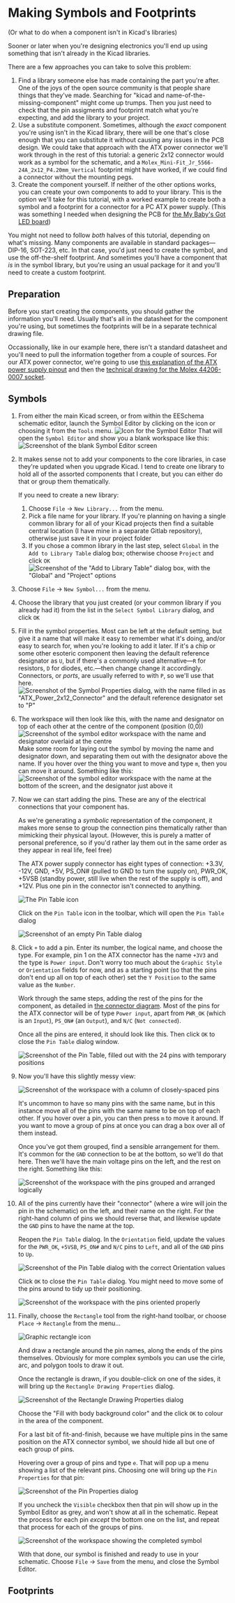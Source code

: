 # Making Symbols and Footprints

(Or what to do when a component isn't in Kicad's libraries)

Sooner or later when you're designing electronics you'll end up using something that isn't already in the Kicad libraries.

There are a few approaches you can take to solve this problem:

  1. Find a library someone else has made containing the part you're after.  One of the joys of the open source community is that people share things that they've made.  Searching for "kicad and name-of-the-missing-component" might come up trumps.  Then you just need to check that the pin assigments and footprint match what you're expecting, and add the library to your project.
  1. Use a substitute component.  Sometimes, although the *exact* component you're using isn't in the Kicad library, there will be one that's close enough that you can substitute it without causing any issues in the PCB design.  We could take that approach with the ATX power connector we'll work through in the rest of this tutorial: a generic 2x12 connector would work as a symbol for the schematic, and a `Molex_Mini-Fit_Jr_5566-24A_2x12_P4.20mm_Vertical` footprint might have worked, if we could find a connector without the mounting pegs.
  1. Create the component yourself.  If neither of the other options works, you can create your own components to add to your library.  This is the option we'll take for this tutorial, with a worked example to create both a symbol and a footprint for a connector for a PC ATX power supply.  (This was something I needed when designing the PCB for [the My Baby's Got LED board](https://mcqn.com/ibal223/))

You might not need to follow *both* halves of this tutorial, depending on what's missing.  Many components are available in standard packages&mdash;DIP-16, SOT-223, etc.  In that case, you'd just need to create the symbol, and use the off-the-shelf footprint.  And sometimes you'll have a component that *is* in the symbol library, but you're using an usual package for it and you'll need to create a custom footprint.

## Preparation

Before you start creating the components, you should gather the information you'll need.  Usually that's all in the datasheet for the component you're using, but sometimes the footprints will be in a separate technical drawing file.

Occassionally, like in our example here, there isn't a standard datasheet and you'll need to pull the information together from a couple of sources.  For our ATX power connector, we're going to use [this explanation of the ATX power supply pinout](https://www.smpspowersupply.com/connectors-pinouts.html) and then the [technical drawing for the Molex 44206-0007 socket](https://www.molex.com/pdm_docs/sd/442060007_sd.pdf).

## Symbols

  1. From either the main Kicad screen, or from within the EESchema schematic editor, launch the Symbol Editor by clicking on the icon or choosing it from the `Tools` menu.
     ![Icon for the Symbol Editor](screenshots/SymbolEditor.png)
     That will open the `Symbol Editor` and show you a blank workspace like this:
     ![Screenshot of the blank Symbol Editor screen](screenshots/BlankSymbolEditor.png)
  1. It makes sense not to add your components to the core libraries, in case they're updated when you upgrade Kicad.  I tend to create one library to hold all of the assorted components that I create, but you can either do that or group them thematically.

     If you need to create a new library:

     1. Choose `File` -> `New Library...` from the menu.
     1. Pick a file name for your library.  If you're planning on having a single common library for all of your Kicad projects then find a suitable central location (I have mine in a separate Gitlab repository), otherwise just save it in your project folder
     1. If you chose a common library in the last step, select `Global` in the `Add to Library Table` dialog box; otherwise choose `Project` and click `OK`
        ![Screenshot of the "Add to Library Table" dialog box, with the "Global" and "Project" options](screenshots/AddToLibraryTable.png)
  1. Choose `File` -> `New Symbol...` from the menu.
  1. Choose the library that you just created (or your common library if you already had it) from the list in the `Select Symbol Library` dialog, and click `OK`
  1. Fill in the symbol properties.  Most can be left at the default setting, but give it a name that will make it easy to remember what it's doing, and/or easy to search for, when you're looking to add it later.  If it's a chip or some other esoteric component then leaving the default reference designator as `U`, but if there's a commonly used alternative&mdash;`R` for resistors, `D` for diodes, etc.&mdash;then change change it accordingly.  Connectors, or *ports*, are usually referred to with `P`, so we'll use that here.
     ![Screenshot of the Symbol Properties dialog, with the name filled in as "ATX_Power_2x12_Connector" and the default reference designator set to "P"](screenshots/SymbolProperties.png)
  1. The workspace will then look like this, with the name and designator on top of each other at the centre of the component (position (0,0))
     ![Screenshot of the symbol editor workspace with the name and designator overlaid at the centre](screenshots/SymbolEditor-PartCreated.png)
     Make some room for laying out the symbol by moving the name and designator down, and separating them out with the designator above the name.  If you hover over the thing you want to move and type `m`, then you can move it around.  Something like this:
     ![Screenshot of the symbol editor workspace with the name at the bottom of the screen, and the designator just above it](screenshots/SymbolEditor-NameMoved.png)
  1. Now we can start adding the pins.  These are any of the electrical connections that your component has.

     As we're generating a *symbolic* representation of the component, it makes more sense to group the connection pins thematically rather than mimicking their physical layout.  (However, this is purely a matter of personal preference, so if you'd rather lay them out in the same order as they appear in real life, feel free)

     The ATX power supply connector has eight types of connection: +3.3V, -12V, GND, +5V, PS_ON# (pulled to GND to turn the supply on), PWR_OK, +5VSB (standby power, still live when the rest of the supply is off), and +12V.  Plus one pin in the connector isn't connected to anything.

     ![The Pin Table icon](screenshots/PinTableIcon.png)

     Click on the `Pin Table` icon in the toolbar, which will open the `Pin Table` dialog

     ![Screenshot of an empty Pin Table dialog](screenshots/PinTable-Empty.png)

  1. Click `+` to add a pin.  Enter its number, the logical name, and choose the type.  For example, pin 1 on the ATX connector has the name `+3V3` and the type is `Power input`.  Don't worry too much about the `Graphic Style` or `Orientation` fields for now, and as a starting point (so that the pins don't end up all on top of each other) set the `Y Position` to the same value as the `Number`.

     Work through the same steps, adding the rest of the pins for the component, as detailed in [the connector diagram](https://www.smpspowersupply.com/connectors-pinouts.html).  Most of the pins for the ATX connector will be of type `Power input`, apart from `PWR_OK` (which is an `Input`), `PS_ON#` (an `Output`), and `N/C` (`Not connected`).

     Once all the pins are entered, it should look like this.  Then click `OK` to close the `Pin Table` dialog window.

     ![Screenshot of the Pin Table, filled out with the 24 pins with temporary positions](screenshots/PinTable-Initial.png)

  1. Now you'll have this slightly messy view:

     ![Screenshot of the workspace with a column of closely-spaced pins](screenshots/SymbolEditor-InitialPins.png)

     It's uncommon to have so many pins with the same name, but in this instance move all of the pins with the same name to be on top of each other.  If you hover over a pin, you can then press `m` to move it around.  If you want to move a group of pins at once you can drag a box over all of them instead.

     Once you've got them grouped, find a sensible arrangement for them.  It's common for the `GND` connection to be at the bottom, so we'll do that here.  Then we'll have the main voltage pins on the left, and the rest on the right.  Something like this:

     ![Screenshot of the workspace with the pins grouped and arranged logically](screenshots/SymbolEditor-GroupedPins.png)

  1. All of the pins currently have their "connector" (where a wire will join the pin in the schematic) on the left, and their name on the right.  For the right-hand column of pins we should reverse that, and likewise update the `GND` pins to have the name at the top.

     Reopen the `Pin Table` dialog.  In the `Orientation` field, update the values for the `PWR_OK`, `+5VSB`, `PS_ON#` and `N/C` pins to `Left`, and all of the `GND` pins to `Up`.

     ![Screenshot of the Pin Table dialog with the correct Orientation values](screenshots/PinTable-Oriented.png)

     Click `OK` to close the `Pin Table` dialog.  You might need to move some of the pins around to tidy up their positioning.

     ![Screenshot of the workspace with the pins oriented properly](screenshots/SymbolEditor-OrientedPins.png)

  1. Finally, choose the `Rectangle` tool from the right-hand toolbar, or choose `Place` -> `Rectangle` from the menu...

     ![Graphic rectangle icon](screenshots/GraphicRectangleIcon.png)

     And draw a rectangle around the pin names, along the ends of the pins themselves.  Obviously for more complex symbols you can use the cirle, arc, and polygon tools to draw it out.

     Once the rectangle is drawn, if you double-click on one of the sides, it will bring up the `Rectangle Drawing Properties` dialog.

     ![Screenshot of the Rectangle Drawing Properties dialog](screenshots/RectangleDrawingProperties.png)

     Choose the "Fill with body background color" and the click `OK` to colour in the area of the component.

     For a last bit of fit-and-finish, because we have multiple pins in the same position on the ATX connector symbol, we should hide all but one of each group of pins.

     Hovering over a group of pins and type `e`.  That will pop up a menu showing a list of the relevant pins.  Choosing one will bring up the `Pin Properties` for that pin:

     ![Screenshot of the Pin Properties dialog](screenshots/PinProperties.png)

     If you uncheck the `Visible` checkbox then that pin will show up in the Symbol Editor as grey, and won't show at all in the schematic.  Repeat the process for each pin *except* the bottom one on the list, and repeat that process for each of the groups of pins.

     ![Screenshot of the workspace showing the completed symbol](screenshots/SymbolEditor-Finished.png)

     With that done, our symbol is finished and ready to use in your schematic.  Choose `File` -> `Save` from the menu, and close the Symbol Editor.

## Footprints

